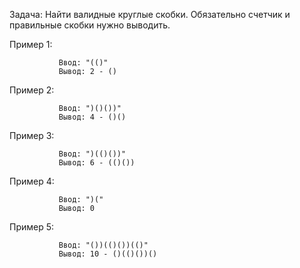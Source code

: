 Задача: Найти валидные круглые скобки. 
Обязательно счетчик и правильные скобки нужно выводить.
 
 
Пример 1:

               Ввод: "(()"
               Вывод: 2 - ()
Пример 2:

               Ввод: ")()())"
               Вывод: 4 - ()()
Пример 3:

               Ввод: ")(()())"
               Вывод: 6 - (()())
Пример 4:

               Ввод: ")("
               Вывод: 0
Пример 5:

               Ввод: "())(()())(()"
               Вывод: 10 - ()(()())()
